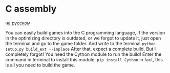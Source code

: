 # C assembly
[на русском]()

You can easily build games into the C programming language, if the version in the optimizing directory is outdated, or we forgot to update it, just open the terminal and go to the game folder. And write to the terminal:<code>python setup.py build_ext --inplace</code>
After that, expect a complete build. But I completely forgot! You need the Cython module to run the build! Enter the command in terminal to install this module: <code>pip install Cython</code>
In fact, this is all you need to build the game.
